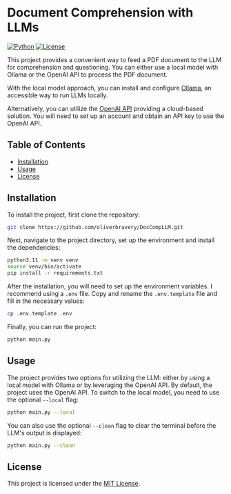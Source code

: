 # Document Comprehension with LLMs
[![Python](https://img.shields.io/badge/python-3.11-blue.svg)](https://www.python.org/downloads/release/python-3110/)
[![License](https://img.shields.io/badge/license-MIT-blue.svg)](LICENSE)



This project provides a convenient way to feed a PDF document to the LLM for comprehension and questioning. You can either use a local model with Ollama or the OpenAI API to process the PDF document.

With the local model approach, you can install and configure [Ollama](https://ollama.com), an accessible way to run LLMs locally.

Alternatively, you can utilize the [OpenAI API](https://openai.com/blog/openai-api) providing a cloud-based solution. You will need to set up an account and obtain an API key to use the OpenAI API.


## Table of Contents

- [Installation](#installation)
- [Usage](#usage)
- [License](#license)

## Installation

To install the project, first clone the repository:

```bash
git clone https://github.com/oliverbravery/DocCompLLM.git
```

Next, navigate to the project directory, set up the environment and install the dependencies:

```bash
python3.11 -m venv venv
source venv/bin/activate
pip install -r requirements.txt
```

After the installation, you will need to set up the environment variables. I recommend using a `.env` file. Copy and rename the `.env.template` file and fill in the necessary values:

```bash
cp .env.template .env
```

Finally, you can run the project:

```bash
python main.py
```

## Usage

The project provides two options for utilizing the LLM: either by using a local model with Ollama or by leveraging the OpenAI API. By default, the project uses the OpenAI API. To switch to the local model, you need to use the optional `--local` flag:

```bash
python main.py --local
```

You can also use the optional `--clean` flag to clear the terminal before the LLM's output is displayed:

```bash
python main.py --clean
```

## License

This project is licensed under the [MIT License](LICENSE).
